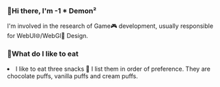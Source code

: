 <h3>🌙Hi there, I'm -1 * Demon²</h3>
<p> I'm involved in the research of Game🎮 development, usually responsible for WebUI🌐/WebGl🎲 Design.</p>

<h3>🍉What do I like to eat</h3>
<li>I like to eat three snacks 🥞 I list them in order of preference. They are chocolate puffs, vanilla puffs and cream puffs.</li>
